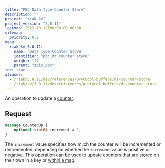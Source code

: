 ```yaml
---
title: "PBC Data Type Counter Store"
description: ""
project: "riak_kv"
project_version: "3.0.11"
lastmod: 2022-10-12T00:00:00-00:00
sitemap:
  priority: 0.2
menu:
  riak_kv-3.0.11:
    name: "Data Type Counter Store"
    identifier: "pbc_dt_counter_store"
    weight: 117
    parent: "apis_pbc"
toc: true
aliases:
  - /riak/3.0.11/dev/references/protocol-buffers/dt-counter-store
  - /riak/kv/3.0.11/dev/references/protocol-buffers/dt-counter-store
---
```


An operation to update a [counter]({{<baseurl>}}riak/kv/3.0.11/developing/data-types).

## Request

```protobuf
message CounterOp {
    optional sint64 increment = 1;
}
```

The `increment` value specifies how much the counter will be incremented
or decremented, depending on whether the `increment` value is positive
or negative. This operation can be used to update counters that are
stored on their own in a key or [within a map]({{<baseurl>}}riak/kv/3.0.11/developing/api/protocol-buffers/dt-map-store).

